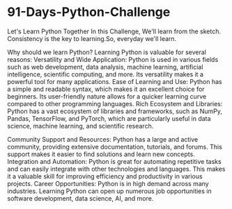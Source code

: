 # 91-Days-Python-Challenge
Let's Learn Python Together
In this Challenge, We'll learn from the sketch. Consistency is the key to learning.So, everyday we'll learn.

Why should we learn Python?
Learning Python is valuable for several reasons:
Versatility and Wide Application: Python is used in various fields such as web development, data analysis, machine learning, artificial intelligence, scientific computing, and more. Its versatility makes it a powerful tool for many applications.
Ease of Learning and Use: Python has a simple and readable syntax, which makes it an excellent choice for beginners. Its user-friendly nature allows for a quicker learning curve compared to other programming languages.
Rich Ecosystem and Libraries: Python has a vast ecosystem of libraries and frameworks, such as NumPy, Pandas, TensorFlow, and PyTorch, which are particularly useful in data science, machine learning, and scientific research.

Community Support and Resources: Python has a large and active community, providing extensive documentation, tutorials, and forums. This support makes it easier to find solutions and learn new concepts.
Integration and Automation: Python is great for automating repetitive tasks and can easily integrate with other technologies and languages. This makes it a valuable skill for improving efficiency and productivity in various projects.
Career Opportunities: Python is in high demand across many industries. Learning Python can open up numerous job opportunities in software development, data science, AI, and more.
